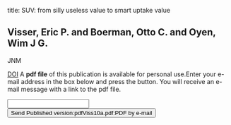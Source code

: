 title: SUV: from silly useless value to smart uptake value

## Visser, Eric P. and Boerman, Otto C. and Oyen, Wim J G.
JNM

<a href="https://doi.org/10.2967/jnumed.109.068411">DOI</a>
A <b>pdf file</b> of this publication is available for personal use.Enter your e-mail address in the box below and press the button. You will receive an e-mail message with a link to the pdf file.
<form action="sender.php">  <input type="text" name="email">  <input type="submit" value="Send Published version:pdfViss10a.pdf:PDF by e-mail"></form>